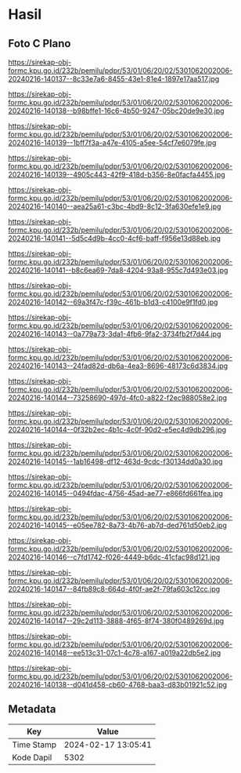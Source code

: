 # Hasil

## Foto C Plano

https://sirekap-obj-formc.kpu.go.id/232b/pemilu/pdpr/53/01/06/20/02/5301062002006-20240216-140137--8c33e7a6-8455-43e1-81e4-1897e17aa517.jpg

https://sirekap-obj-formc.kpu.go.id/232b/pemilu/pdpr/53/01/06/20/02/5301062002006-20240216-140138--b98bffe1-16c6-4b50-9247-05bc20de9e30.jpg

https://sirekap-obj-formc.kpu.go.id/232b/pemilu/pdpr/53/01/06/20/02/5301062002006-20240216-140139--1bff7f3a-a47e-4105-a5ee-54cf7e6079fe.jpg

https://sirekap-obj-formc.kpu.go.id/232b/pemilu/pdpr/53/01/06/20/02/5301062002006-20240216-140139--4905c443-42f9-418d-b356-8e0facfa4455.jpg

https://sirekap-obj-formc.kpu.go.id/232b/pemilu/pdpr/53/01/06/20/02/5301062002006-20240216-140140--aea25a61-c3bc-4bd9-8c12-3fa630efe1e9.jpg

https://sirekap-obj-formc.kpu.go.id/232b/pemilu/pdpr/53/01/06/20/02/5301062002006-20240216-140141--5d5c4d9b-4cc0-4cf6-baff-f956e13d88eb.jpg

https://sirekap-obj-formc.kpu.go.id/232b/pemilu/pdpr/53/01/06/20/02/5301062002006-20240216-140141--b8c6ea69-7da8-4204-93a8-955c7d493e03.jpg

https://sirekap-obj-formc.kpu.go.id/232b/pemilu/pdpr/53/01/06/20/02/5301062002006-20240216-140142--69a3f47c-f39c-461b-b1d3-c4100e9f1fd0.jpg

https://sirekap-obj-formc.kpu.go.id/232b/pemilu/pdpr/53/01/06/20/02/5301062002006-20240216-140143--0a779a73-3da1-4fb6-9fa2-3734fb2f7d44.jpg

https://sirekap-obj-formc.kpu.go.id/232b/pemilu/pdpr/53/01/06/20/02/5301062002006-20240216-140143--24fad82d-db6a-4ea3-8696-48173c6d3834.jpg

https://sirekap-obj-formc.kpu.go.id/232b/pemilu/pdpr/53/01/06/20/02/5301062002006-20240216-140144--73258690-497d-4fc0-a822-f2ec988058e2.jpg

https://sirekap-obj-formc.kpu.go.id/232b/pemilu/pdpr/53/01/06/20/02/5301062002006-20240216-140144--0f32b2ec-4b1c-4c0f-90d2-e5ec4d9db296.jpg

https://sirekap-obj-formc.kpu.go.id/232b/pemilu/pdpr/53/01/06/20/02/5301062002006-20240216-140145--1ab16498-df12-463d-9cdc-f30134dd0a30.jpg

https://sirekap-obj-formc.kpu.go.id/232b/pemilu/pdpr/53/01/06/20/02/5301062002006-20240216-140145--0494fdac-4756-45ad-ae77-e866fd661fea.jpg

https://sirekap-obj-formc.kpu.go.id/232b/pemilu/pdpr/53/01/06/20/02/5301062002006-20240216-140145--e05ee782-8a73-4b76-ab7d-ded761d50eb2.jpg

https://sirekap-obj-formc.kpu.go.id/232b/pemilu/pdpr/53/01/06/20/02/5301062002006-20240216-140146--c7fd1742-f026-4449-b6dc-41cfac98d121.jpg

https://sirekap-obj-formc.kpu.go.id/232b/pemilu/pdpr/53/01/06/20/02/5301062002006-20240216-140147--84fb89c8-664d-4f0f-ae2f-79fa603c12cc.jpg

https://sirekap-obj-formc.kpu.go.id/232b/pemilu/pdpr/53/01/06/20/02/5301062002006-20240216-140147--29c2d113-3888-4f65-8f74-380f0489269d.jpg

https://sirekap-obj-formc.kpu.go.id/232b/pemilu/pdpr/53/01/06/20/02/5301062002006-20240216-140148--ee513c31-07c1-4c78-a167-a019a22db5e2.jpg

https://sirekap-obj-formc.kpu.go.id/232b/pemilu/pdpr/53/01/06/20/02/5301062002006-20240216-140138--d041d458-cb60-4768-baa3-d83b01921c52.jpg


## Metadata

| Key        | Value               |
| ---------- | ------------------- |
| Time Stamp | 2024-02-17 13:05:41 |
| Kode Dapil | 5302                |



